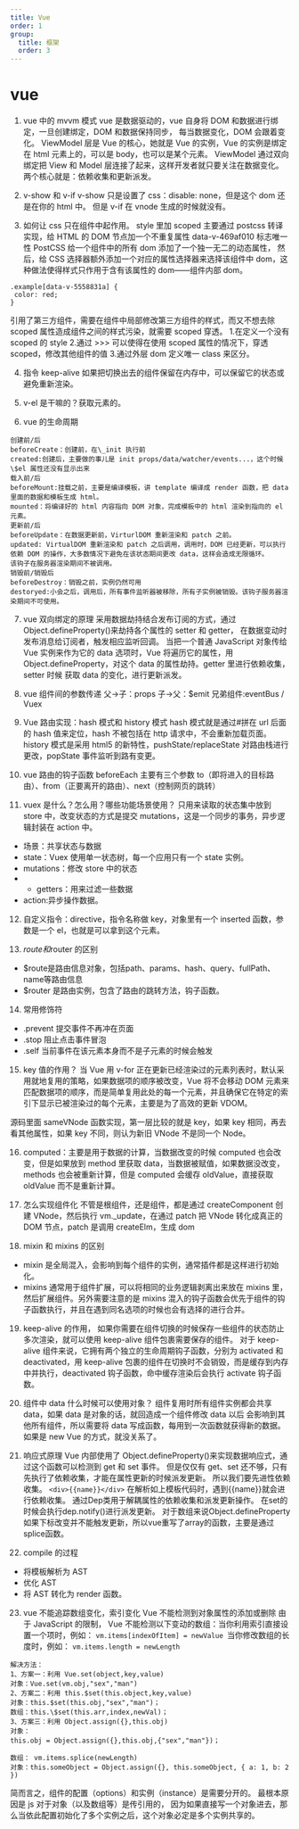 ```yaml
---
title: Vue
order: 1
group:
  title: 框架
  order: 3
---
```


# vue

1. vue 中的 mvvm 模式
vue 是数据驱动的，vue 自身将 DOM 和数据进行绑定，一旦创建绑定，DOM 和数据保持同步，
每当数据变化，DOM 会跟着变化。
ViewModel 层是 Vue 的核心，她就是 Vue 的实例，Vue 的实例是绑定在 html 元素上的，可以是 body，也可以是某个元素。
ViewModel 通过双向绑定把 View 和 Model 层连接了起来，这样开发者就只要关注在数据变化。
两个核心就是：依赖收集和更新派发。

2. v-show 和 v-if
v-show 只是设置了 css：disable: none，但是这个 dom 还是在你的 html 中。
但是 v-if 在 vnode 生成的时候就没有。

3. 如何让 css 只在组件中起作用。
style 里加 scoped
主要通过 postcss 转译实现，给 HTML 的 DOM 节点加一个不重复属性 data-v-469af010 标志唯一性
PostCSS 给一个组件中的所有 dom 添加了一个独一无二的动态属性，
然后，给 CSS 选择器额外添加一个对应的属性选择器来选择该组件中 dom，这种做法使得样式只作用于含有该属性的 dom——组件内部 dom。
```
.example[data-v-5558831a] {
 color: red;
}
```
引用了第三方组件，需要在组件中局部修改第三方组件的样式，而又不想去除 scoped 属性造成组件之间的样式污染，就需要 scoped 穿透。 1.在定义一个没有 scoped 的 style 2.通过 >>> 可以使得在使用 scoped 属性的情况下，穿透 scoped，修改其他组件的值 3.通过外层 dom 定义唯一 class 来区分。

4. 指令 keep-alive
如果把切换出去的组件保留在内存中，可以保留它的状态或避免重新渲染。

5. v-el 是干嘛的？获取元素的。

6. vue 的生命周期
```
创建前/后
beforeCreate：创建前，在\_init 执行前
created:创建后，主要做的事儿是 init props/data/watcher/events...，这个时候\$el 属性还没有显示出来
载入前/后
beforeMount:挂载之前，主要是编译模板，讲 template 编译成 render 函数，把 data 里面的数据和模板生成 html。
mounted：将编译好的 html 内容指向 DOM 对象，完成模板中的 html 渲染到指向的 el 元素。
更新前/后
beforeUpdate：在数据更新前，VirturlDOM 重新渲染和 patch 之前。
updated: VirtualDOM 重新渲染和 patch 之后调用，调用时，DOM 已经更新，可以执行依赖 DOM 的操作，大多数情况下避免在该状态期间更改 data，这样会造成无限循环。
该钩子在服务器渲染期间不被调用。
销毁前/销毁后
beforeDestroy：销毁之前，实例仍然可用
destoryed:小会之后，调用后，所有事件监听器被移除，所有子实例被销毁。该钩子服务器渲染期间不可使用。
```

7. vue 双向绑定的原理
采用数据劫持结合发布订阅的方式，通过 Object.defineProperty()来劫持各个属性的 setter 和 getter，
在数据变动时发布消息给订阅者，触发相应监听回调。
当把一个普通 JavaScript 对象传给 Vue 实例来作为它的 data 选项时，Vue 将遍历它的属性，用 Object.defineProperty，对这个 data 的属性劫持。getter 里进行依赖收集，setter 时候
获取 data 的变化，进行更新派发。

8. vue 组件间的参数传递
父->子：props
子->父：\$emit
兄弟组件:eventBus / Vuex

9. Vue 路由实现：hash 模式和 history 模式
hash 模式就是通过#拼在 url 后面的 hash 值来定位，hash 不被包括在 http 请求中，不会重新加载页面。
history 模式是采用 html5 的新特性，pushState/replaceState 对路由栈进行更改，popState 事件监听到路有变更。

10. vue 路由的钩子函数
beforeEach 主要有三个参数 to（即将进入的目标路由）、from（正要离开的路由）、next（控制网页的跳转）

11. vuex 是什么？怎么用？哪些功能场景使用？
只用来读取的状态集中放到 store 中，改变状态的方式是提交 mutations，这是一个同步的事务，异步逻辑封装在 action 中。
* 场景：共享状态与数据
* state：Vuex 使用单一状态树，每一个应用只有一个 state 实例。
* mutations：修改 store 中的状态
* * getters：用来过滤一些数据
* action:异步操作数据。

12. 自定义指令：directive，指令名称做 key，对象里有一个 inserted 函数，参数是一个 el，也就是可以拿到这个元素。

13. $route和$router 的区别
* $route是路由信息对象，包括path、params、hash、query、fullPath、name等路由信息
* $router 是路由实例，包含了路由的跳转方法，钩子函数。

14. 常用修饰符
* .prevent 提交事件不再冲在页面
* .stop 阻止点击事件冒泡
* .self 当前事件在该元素本身而不是子元素的时候会触发

15. key 值的作用？
当 Vue 用 v-for 正在更新已经渲染过的元素列表时，默认采用就地复用的策略，如果数据项的顺序被改变，Vue 将不会移动 DOM 元素来匹配数据项的顺序，而是简单复用此处的每一个元素，并且确保它在特定的索引下显示已被渲染过的每个元素，主要是为了高效的更新 VDOM。

源码里面 sameVNode 函数实现，第一层比较的就是 key，如果 key 相同，再去看其他属性，如果 key 不同，则认为新旧 VNode 不是同一个 Node。

16. computed：主要是用于数据的计算，当数据改变的时候 computed 也会改变，但是如果放到 method 里获取 data，当数据被赋值，如果数据没改变，methods 也会被重新计算，但是 computed 会缓存 oldValue，直接获取 oldValue 而不是重新计算。

17. 怎么实现组件化
不管是根组件，还是组件，都是通过 createComponent 创建 VNode，然后执行 vm.\_update，在通过 patch 把 VNode 转化成真正的 DOM 节点，patch 是调用 createElm，生成 dom

18. mixin 和 mixins 的区别
* mixin 是全局混入，会影响到每个组件的实例，通常插件都是这样进行初始化。
* mixins 通常用于组件扩展，可以将相同的业务逻辑剥离出来放在 mixins 里，然后扩展组件。另外需要注意的是 mixins 混入的钩子函数会优先于组件的钩子函数执行，并且在遇到同名选项的时候也会有选择的进行合并。

19. keep-alive 的作用，
如果你需要在组件切换的时候保存一些组件的状态防止多次渲染，就可以使用 keep-alive 组件包裹需要保存的组件。
对于 keep-alive 组件来说，它拥有两个独立的生命周期钩子函数，分别为 activated 和 deactivated，用
keep-alive 包裹的组件在切换时不会销毁，而是缓存到内存中并执行，deactivated 钩子函数，命中缓存渲染后会执行 activate 钩子函数。

20. 组件中 data 什么时候可以使用对象？
组件复用时所有组件实例都会共享 data，如果 data 是对象的话，就回造成一个组件修改 data 以后
会影响到其他所有组件，所以需要将 data 写成函数，每用到一次函数就获得新的数据。
如果是 new Vue 的方式，就没关系了。

21. 响应式原理
Vue 内部使用了 Object.defineProperty()来实现数据响应式，通过这个函数可以检测到 get 和 set 事件。
但是仅仅有 get、set 还不够，只有先执行了依赖收集，才能在属性更新的时候派发更新。
所以我们要先进性依赖收集。
`<div>{{name}}</div>`
在解析如上模板代码时，遇到{{name}}就会进行依赖收集。
通过Dep类用于解耦属性的依赖收集和派发更新操作。
在set的时候会执行dep.notify()进行派发更新。
对于数组来说Object.defineProperty如果下标改变并不能触发更新，所以vue重写了array的函数，主要是通过splice函数。

22. compile 的过程
* 将模板解析为 AST
* 优化 AST
* 将 AST 转化为 render 函数。

23. vue 不能追踪数组变化，索引变化
Vue 不能检测到对象属性的添加或删除
由于 JavaScript 的限制， Vue 不能检测以下变动的数组：当你利用索引直接设置一个项时，例如： `vm.items[indexOfItem] = newValue `当你修改数组的长度时，例如： `vm.items.length = newLength`

```
解决方法：
1、方案一：利用 Vue.set(object,key,value)
对象：Vue.set(vm.obj,"sex","man")
2、方案二：利用 this.$set(this.object,key,value)
对象：this.$set(this.obj,"sex","man")；
数组：this.\$set(this.arr,index,newVal)；
3、方案三：利用 Object.assign({},this.obj)
对象：
this.obj = Object.assign({},this.obj,{"sex","man"})；

数组： vm.items.splice(newLength)
对象：this.someObject = Object.assign({}, this.someObject, { a: 1, b: 2 })
```

简而言之，组件的配置（options）和实例（instance）是需要分开的。
最根本原因是 js 对于对象（以及数组等）是传引用的，
因为如果直接写一个对象进去，那么当依此配置初始化了多个实例之后，这个对象必定是多个实例共享的。
